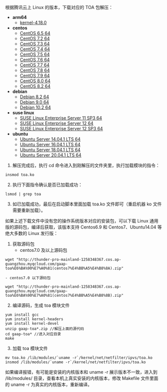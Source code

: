 根据腾讯云上 Linux 的版本，下载对应的 TOA 包解压：
- **arm64**
	- [kernel-4.18.0 ](https://gaap-1251337138.file.myqcloud.com/kernel-4.18.0.rar)
- **centos**
	- [CentOS 6.5 64](https://gaap-1251337138.file.myqcloud.com/CentOS%206.5%2064.rar)
	- [CentOS 7.2 64](https://gaap-1251337138.file.myqcloud.com/CentOS%207.2%2064.rar)
	- [CentOS 7.3 64](https://gaap-1251337138.file.myqcloud.com/CentOS%207.3%2064.rar)
	- [CentOS 7.4 64](https://gaap-1251337138.file.myqcloud.com/CentOS%207.4%2064.rar)
	- [CentOS 7.5 64](https://gaap-1251337138.file.myqcloud.com/CentOS%207.5%2064.rar)
	- [CentOS 7.6 64](https://gaap-1251337138.file.myqcloud.com/CentOS%207.6%2064.rar)
	- [CentOS 7.7 64](https://gaap-1251337138.file.myqcloud.com/CentOS%207.7%2064.rar)
	- [CentOS 7.8 64](https://gaap-1251337138.file.myqcloud.com/CentOS%207.8%2064.rar)
	- [CentOS 7.9 64](https://gaap-1251337138.file.myqcloud.com/CentOS%207.9%2064.rar)
	- [CentOS 8.0 64](https://gaap-1251337138.file.myqcloud.com/CentOS%208.0%2064.rar)
	- [CentOS 8.2 64](https://gaap-1251337138.file.myqcloud.com/CentOS%208.2%2064.rar)
- **debian**
	- [Debian 8.2 64](https://gaap-1251337138.file.myqcloud.com/Debian%208.2%2064.rar)
	- [Debian 9.0 64](https://gaap-1251337138.file.myqcloud.com/Debian%209.0%2064.rar)
	- [Debian 10.2 64](https://gaap-1251337138.file.myqcloud.com/Debian%2010.2%2064.rar)
- **suse linux**
	- [SUSE Linux Enterprise Server 11 SP3 64](http://toamodule-1253438722.file.myqcloud.com/SUSE%20Linux%20Enterprise%20Server%2011%20SP3%2064.zip)
	- [SUSE Linux Enterprise Server 12 64](http://toamodule-1253438722.file.myqcloud.com/SUSE%20Linux%20Enterprise%20Server%2012%2064.zip)
	- [SUSE Linux Enterprise Server 12 SP3 64](https://gaap-1251337138.file.myqcloud.com/SUSE%20Linux%20Enterprise%20Server%2012%20SP3%2064位.rar)
- **ubuntu**
	- [Ubuntu Server 14.04.1 LTS 64](https://gaap-1251337138.file.myqcloud.com/Ubuntu%20Server%2014.04.1%20LTS%2064.rar)
	- [Ubuntu Server 16.04.1 LTS 64](https://gaap-1251337138.file.myqcloud.com/Ubuntu%20Server%2016.04.1%20LTS%2064.rar)
	- [Ubuntu Server 18.04.1 LTS 64](https://gaap-1251337138.file.myqcloud.com/Ubuntu%20Server%2018.04.1%20LTS%2064.rar)
	- [Ubuntu Server 20.04.1 LTS 64](https://gaap-1251337138.file.myqcloud.com/Ubuntu%20Server%2020.04.1%20LTS%2064.rar)






1. 解压完成后，执行 cd 命令进入到刚解压的文件夹里，执行加载模块的指令：
```
insmod toa.ko
```
2. 执行下面指令确认是否已加载成功：
```
lsmod | grep toa
```
3. 如已加载成功，最后在启动脚本里面加载 toa.ko 文件即可（重启机器 ko 文件需要重新加载）。

如果上述下载文件中没有您的操作系统版本对应的安装包，可以下载 Linux 通用版的源码包，编译后获取，该版本支持 Centos6.9 和 Centos7、Ubuntu14.04 等绝大多数的 Linux 发行版：
1. 获取源码包
	- centos7.0 及以上源码包
```
wget "http://thunder-pro-mainland-1258348367.cos.ap-guangzhou.myqcloud.com/gaap-toa%E6%BA%90%E7%A0%81(centos7%E4%BB%A5%E4%B8%8A).zip"
```
	- centos7.0 以下源码包
```
wget "http://thunder-pro-mainland-1258348367.cos.ap-guangzhou.myqcloud.com/gaap-toa%E6%BA%90%E7%A0%81(centos7%E4%BB%A5%E4%B8%8B).zip"
```
2. 编译源码，生成 toa 模块文件
```
yum install gcc
yum install kernel-headers
yum install kernel-devel
unzip gaap-toa*.zip //解压上面的源代码
cd gaap-toa* //进入对应目录
make
```
3. 加载 toa 模块文件
```
mv toa.ko /lib/modules/`uname -r`/kernel/net/netfilter/ipvs/toa.ko
insmod /lib/modules/`uname -r`/kernel/net/netfilter/ipvs/toa.ko
```

如果编译报错，有可能是安装的内核版本和 uname -r 展示版本不一致，进入到 /lib/modules/ 目录，查看本机上真实安装的内核版本，修改 Makefile 文件里面的 uname -r 为真实的内核版本，重新编译。
